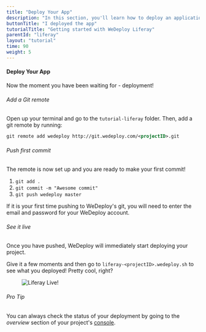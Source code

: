 ```yaml
---
title: "Deploy Your App"
description: "In this section, you'll learn how to deploy an application using WeDeploy Liferay."
buttonTitle: "I deployed the app"
tutorialTitle: "Getting started with WeDeploy Liferay"
parentId: "liferay"
layout: "tutorial"
time: 90
weight: 5
---
```


#### Deploy Your App

Now the moment you have been waiting for - deployment!

###### Add a Git remote

Open up your terminal and go to the `tutorial-liferay` folder. Then, add a git remote by running:

```xml
git remote add wedeploy http://git.wedeploy.com/<projectID>.git
```

###### Push first commit

The remote is now set up and you are ready to make your first commit!

1. `git add .`
2. `git commit -m "Awesome commit"`
3. `git push wedeploy master`

If it is your first time pushing to WeDeploy's git, you will need to enter the email and password for your WeDeploy account.

###### See it live

Once you have pushed, WeDeploy will immediately start deploying your project.

Give it a few moments and then go to `liferay-<projectID>.wedeploy.sh` to see what you deployed! Pretty cool, right?

<figure>
	<img src="/images/tutorials/liferay-live.png" alt="Liferay Live!">
</figure>

<aside>

###### <span class="icon-16-star"></span> Pro Tip

You can always check the status of your deployment by going to the _overview_ section of your project's <a href="https://console.wedeploy.com" target="_blank">console</a>.

</aside>
